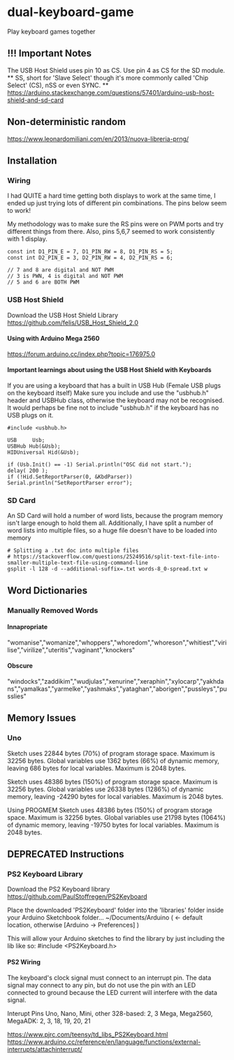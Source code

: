# dual-keyboard-game
Play keyboard games together

## !!! Important Notes

The USB Host Shield uses pin 10 as CS. Use pin 4 as CS for the SD module.
** SS, short for 'Slave Select' though it's more commonly called 'Chip Select' (CS), nSS or even SYNC. **
https://arduino.stackexchange.com/questions/57401/arduino-usb-host-shield-and-sd-card

## Non-deterministic random
https://www.leonardomiliani.com/en/2013/nuova-libreria-prng/

## Installation
### Wiring

I had QUITE a hard time getting both displays to work at the same time, I ended up just trying lots of different pin combinations.
The pins below seem to work!

My methodology was to make sure the RS pins were on PWM ports and try different things from there.
Also, pins 5,6,7 seemed to work consistently with 1 display.
```
const int D1_PIN_E = 7, D1_PIN_RW = 8, D1_PIN_RS = 5;
const int D2_PIN_E = 3, D2_PIN_RW = 4, D2_PIN_RS = 6;

// 7 and 8 are digital and NOT PWM
// 3 is PWN, 4 is digital and NOT PWM
// 5 and 6 are BOTH PWM
```

### USB Host Shield
Download the USB Host Shield Library
https://github.com/felis/USB_Host_Shield_2.0

#### Using with Arduino Mega 2560
https://forum.arduino.cc/index.php?topic=176975.0

#### Important learnings about using the USB Host Shield with Keyboards

If you are using a keyboard that has a built in USB Hub (Female USB plugs on the keyboard itself)
Make sure you include and use the "usbhub.h" header and USBHub class, otherwise the keyboard may not be recognised.
It would perhaps be fine not to include "usbhub.h" if the keyboard has no USB plugs on it.
```
#include <usbhub.h>

USB     Usb;
USBHub Hub(&Usb);
HIDUniversal Hid(&Usb);

if (Usb.Init() == -1) Serial.println("OSC did not start.");
delay( 200 );
if (!Hid.SetReportParser(0, &KbdParser)) Serial.println("SetReportParser error");
```

### SD Card
An SD Card will hold a number of word lists, because the program memory isn't large enough to hold them all.
Additionally, I have split a number of word lists into multiple files, so a huge file doesn't have to be loaded into memory

```
# Splitting a .txt doc into multiple files
# https://stackoverflow.com/questions/25249516/split-text-file-into-smaller-multiple-text-file-using-command-line
gsplit -l 128 -d --additional-suffix=.txt words-8_0-spread.txt w
```

## Word Dictionaries
### Manually Removed Words
#### Innapropriate
"womanise","womanize","whoppers","whoredom","whoreson","whitiest","virilise","virilize","uteritis","vaginant","knockers"

#### Obscure
"windocks","zaddikim","wudjulas","xenurine","xeraphin","xylocarp","yakhdans","yamalkas","yarmelke","yashmaks","yataghan","aborigen","pussleys","pusslies"

## Memory Issues
### Uno
Sketch uses 22844 bytes (70%) of program storage space. Maximum is 32256 bytes.
Global variables use 1362 bytes (66%) of dynamic memory, leaving 686 bytes for local variables. Maximum is 2048 bytes.

Sketch uses 48386 bytes (150%) of program storage space. Maximum is 32256 bytes.
Global variables use 26338 bytes (1286%) of dynamic memory, leaving -24290 bytes for local variables. Maximum is 2048 bytes.

Using PROGMEM
Sketch uses 48386 bytes (150%) of program storage space. Maximum is 32256 bytes.
Global variables use 21798 bytes (1064%) of dynamic memory, leaving -19750 bytes for local variables. Maximum is 2048 bytes.

## DEPRECATED Instructions
### PS2 Keyboard Library
Download the PS2 Keyboard library
https://github.com/PaulStoffregen/PS2Keyboard

Place the downloaded 'PS2Keyboard' folder into the 'libraries' folder inside your Arduino Sketchbook folder...
~/Documents/Arduino ( <- default location, otherwise [Arduino -> Preferences] )


This will allow your Arduino sketches to find the library by just including the lib like so:
#include <PS2Keyboard.h>

#### PS2 Wiring

The keyboard's clock signal must connect to an interrupt pin. The data signal may connect to any pin, but do not use the pin with an LED connected to ground because the LED current will interfere with the data signal.

Interupt Pins
Uno, Nano, Mini, other 328-based: 2, 3
Mega, Mega2560, MegaADK: 2, 3, 18, 19, 20, 21

https://www.pjrc.com/teensy/td_libs_PS2Keyboard.html
https://www.arduino.cc/reference/en/language/functions/external-interrupts/attachinterrupt/
